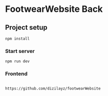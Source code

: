 # FootwearWebsite Back

## Project setup
```
npm install
```

### Start server
```
npm run dev
```

### Frontend
```

https://github.com/dizilayz/footwearWebsite
```
